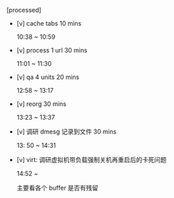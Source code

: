 [processed]

* [v] cache tabs 10 mins

    10:38 ~ 10:59

* [v] process 1 url 30 mins

    11:01 ~ 11:30

* [v] qa 4 units 20 mins

    12:58 ~ 13:17

* [v] reorg 30 mins

    13:23 ~ 13:37

* [v] 调研 dmesg 记录到文件 30 mins

    13: 50 ~ 14:31

* [v] virt: 调研虚拟机带负载强制关机再重启后的卡死问题

    14:52 ~ 

    主要看各个 buffer 是否有残留

